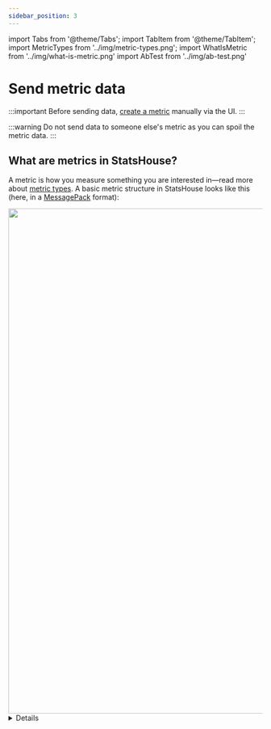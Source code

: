 ```yaml
---
sidebar_position: 3
---
```

import Tabs from '@theme/Tabs';
import TabItem from '@theme/TabItem';
import MetricTypes from '../img/metric-types.png';
import WhatIsMetric from '../img/what-is-metric.png'
import AbTest from '../img/ab-test.png'

# Send metric data

:::important
Before sending data, [create a metric](create-metric.md) manually via the UI.
:::

:::warning
Do not send data to someone else's metric as you can spoil the metric data.
:::

## What are metrics in StatsHouse?

A metric is how you measure something you are interested in—read more about [metric types](#how-to-choose-a-metric-type).
A basic metric structure in StatsHouse looks like this (here, in a [MessagePack](https://github.com/msgpack/msgpack) 
format):

<img src={WhatIsMetric} width="1000"/>


<details>

    <summary>
        See code from this picture
        </summary>
    
        ```yaml
        {
          metrics: [
            {
              ts:   1670673392,     # uint32, UNIX timestamp in seconds (optional)
              name: "foobar",       # string([a-zA-Z][a-zA-Z0-9_]*), metric name
              tags: {
                "env":              # string([a-zA-Z][a-zA-Z0-9_]*), tag name
                  "production"      # string(printable UTF-8),       tag value
              },
              counter: 100500.1,    # float64,        number of observed events
              value:   [0.7],       # array(float64), observed values array
              unique:  [591068825], # array(int64),   observed IDs array
            }
          ]
        }
        ```

    </details>

(More [data formats](../conceptual-overview.md#protocols) are supported.)

To start sending data, check the following: 
* [how to send metric data via client libraries](#how-to-send-data-via-client-libraries),
* [how to use tags](#choose-proper-tags), 
* and [how to choose a metric type](#how-to-choose-a-metric-type).

## How to send data via client libraries

StatsHouse client libraries help to instrument your application code
so that you can send properly formatted data for your metric:

- [Go](https://github.com/VKCOM/statshouse-go)
- [PHP](https://github.com/VKCOM/statshouse-php)
- [C++](https://github.com/VKCOM/statshouse-cpp)
- [Java](https://github.com/VKCOM/statshouse-java)
- [Python](https://github.com/VKCOM/statshouse-py)

There is also a special module for using StatsHouse with [nginx](https://github.com/VKCOM/nginx-statshouse-module).

Below are the simple code examples using some of these libraries. 
Prior to copying and pasting the code, install the library you need using recommendations 
from the corresponding README file.

<Tabs>

<TabItem value="cpp" label="C++">

```cpp
#include "statshouse.hpp"
#include <cstdio>

using namespace statshouse;
    
Registry r{{
    logger: puts // debug output
}};

int main() {
    auto v = r.metric("my_value_metric")
        .tag("subsystem", "foo")
        .tag("protocol", "bar")
        .event_metric_ref();

    v.write_value(42.5);
    return 0;
}
```

</TabItem>

<TabItem value="py" label="Python">

```Python
import statshouse
    
statshouse.value("my_value_metric", {"subsystem": "foo", "protocol": "bar"}, 42.5)
```

</TabItem>

<TabItem value="go" label="Go">
```go
TEST
```
</TabItem>
<TabItem value="php" label="PHP">
```php
TEST
```
</TabItem>
<TabItem value="java" label="Java">
```java
TEST
```
</TabItem>

</Tabs>

As soon as there are only five native client libraries in StatsHouse, you may have questions:

#### "What if there is no client library for a programming language I need?

The preferred way is to file a [feature request](https://github.com/VKCOM/statshouse/issues) for us on GitHub.

You can contribute to StatsHouse by creating a library for the language you need.
Though, we do not recommend doing this as we won't be able to provide guarantees and support.

If you are sure about creating a library,
please use one of the existing StatsHouse libraries as a model for your own one—pay
your attention to a StatsHouse [data model](../conceptual-overview.md#data-model).

#### "What if the existing library does not have the required functionality?"

The preferred way is to file a [feature request](https://github.com/VKCOM/statshouse/issues) for us on GitHub.

Alternatively, you can prepare a JSON file and send your formatted data to StatsHouse,
but we do not recommend doing this as you won't benefit from aggregation and other native StatsHouse features.

## How to use tags

Use tags to differentiate the characteristics of what you measure, the contributing factors, or a context.

### What are tags?

Tags are additional dimensions you use to filter or group your data. They are sometimes mentioned as "labels" or 
"keys". Tags are the _name-value_ pairs.

Imagine you conduct an A/B test: which color-text combination is better for a button? You measure the number 
of clicks per button and use the tags:

<img src={AbTest} width="900"/>

Tagged metrics help to verify hypotheses about your data. For monitoring, troubleshooting, or other purposes, you may 
ask questions like these:

> "Does the error rate differ for platforms?"

or

> "What is the region we have the highest request rate from? Does it differ for environments?"
 
For these example questions, you may send metrics (here, using the client library for Python):

```Python
statshouse.value("error_rate", {"platform": "web"}, 42.5)
                   ↑                 ↑         ↑      ↑          
                metric name          ↑         ↑   measurement      
                                 tag name      ↑       
                                             tag value 
```
or

```Python
statshouse.value("request_rate", {"env": "production", "region": "moscow"}, 42.5)
                   ↑                 ↑         ↑           ↑        ↑         ↑
                metric name          ↑         ↑           ↑        ↑      measurement
                                 tag name      ↑       tag name     ↑
                                             tag value            tag value   
```

Then you can [filter or group](view-graph.md#7--tags) your data using these tags.
When you view a metric on a graph, the default UI behavior is to use no grouping.

### How to name tags

You can use system tag names (`0..15`) to send data. For convenience, add aliases (custom names) to your tags.

Please use these characters:
* Latin alphabet
* integers
* underscores

:::note
Do not start tag names with underscores. They are for StatsHouse internal use only.
:::

You can use the same tag names for different metrics.

In the StatsHouse UI, you can [edit](edit-metrics.md#tags) tag names and add short descriptions to them.

### How many tags

You can use 16 tags per metric:
* tag `0` is usually for an `environment`,
* tags `1..15` are for any other characteristics.

There is also one more [string tag](#string-tag):
* tag `__s`.

#### "What if I want more tags?"

Unfortunately, it is impossible for now. We plan to increase the number of tags in the future.

### How many tag values

There is no formal limitation for a number of tag values, but the rule is to have **not that many** of them.

Tags with many different values such as user IDs or email addresses may lead to 
[mapping flood](view-graph.md#mapping-status) errors or increased [sampling](guides/view-graph.md#sampling) due to 
high [cardinality](../conceptual-overview.md#cardinality).
In StatsHouse, metric cardinality is how many unique tag value combinations you send for a metric.

If a tag has too many values, they will soon exceed the 
[mapping budget](../conceptual-overview.md#mapping-and-budgets-for-creating-metrics) and will be lost: tag values 
for your measurements will be `Empty`.

Even if all your tag values have been already mapped, and you 
[avoid the mapping flood](edit-metrics.md#raw-values) but keep sending data with many tag values, 
your data will probably be [sampled](../conceptual-overview.md#sampling). Sampling means that 
StatsHouse throws away pieces of data to reduce its overall amount. To keep aggregation, statistics, and overall 
graph's shape the same, StatsHouse multiplies the rest of data by a sampling coefficient.

If it is important for you not to sample data at all, 
[keep an eye on your metric cardinality](view-graph.md#cardinality).

We recommend that the very first tags have the lowest cardinality rate. For example, `tag_0` is usually an 
`environment` tag having not that many values.

:::tip
If you need a tag with many different 32-bit integer values (such as `user_ID`), use the 
[Raw](edit-metrics.md#raw-values) tag values to avoid the mapping flood.

For many different string values (such as `search_request`), use a [string tag](#string-tag).
:::

### String tag

Use a _string tag_ (`__s`) when you need a tag with many different `string` values such as referrers or search
requests.

With the common tags, you will get [mapping flood](view-graph.md#mapping-status) errors very soon for this scenario.
The _string tag_ stands apart from the other ones as its values are not 
[mapped](../conceptual-overview.md#mapping-and-budgets-for-creating-metrics) to integers. Thus, you can avoid 
[mapping flood](view-graph.md#mapping-status) errors and massive sampling.

The string tag has a special storage: when you send your data labeled with many `string` tag values, only the most 
popular tag values are stored. The other tag values for this metric become `Empty` and are aggregated.

To filter data with the _string tag_ on a graph, [add a name or description](edit-metrics.md#string-tag) to it.

### Host name as a tag

To view statistics for each host separately, you may want to use host names as tag values. 
Try the _Max host_ feature instead. You do not have to send something special to get use 
of _Max host_—[enable it in the UI](view-graph.md#9--max-host).

Using host names as tag values prevents data from being aggregated and leads to increased sampling. 
By contrast, the _Max host_ feature does not lead to increased sampling but allows you to find the host that sends the 
maximum value for your metric.

The _Max host_ feature helps to answer questions like these:
* which host has the maximum disk space usage, or
* which host shows the maximum rate for a particular error type.

In most cases, it is enough to know the name of the most problematic host to get logs and solve the issue.

We also recommend using the `environment` tag (or similar) instead of `host_name`. When you deploy an experimental feature 
to one or more hosts, label them with the `staging` or `development` tag values instead of their host names.

## How to choose a metric type

You can measure same things in different ways—they are metric types.

For example, how to evaluate _service availability_? Try this:
* count the number of handled requests          → get a <text className="orange-text">**counter**</text> for the events
* measure processing time for these requests    → get the <text className="orange-text">**value**</text> accompanying each event
* count the number of unique users whose requests were handled properly → get the <text className="orange-text">**unique**</text> counter
  
`Counter`, `value`, and `unique` are basic metric types in StatsHouse:

<img src={MetricTypes} width="800"/>

See the table below for definitions and examples:

| Metric type  | What does it measure?                                                                     | Examples                                                                                                                                        |
|--------------|-------------------------------------------------------------------------------------------|-------------------------------------------------------------------------------------------------------------------------------------------------|
| `counter`    | It counts the number of times an event has occurred.                                      | The number of API method calls<br/>The number of requests to a server<br/>The number of errors received while sending messages                  |
| `value`      | It measures magnitude of a parameter.<br/>A measurement event itself is counted as well.  | How long does it take <br/>for a service to generate a newsfeed?<br/>What is CPU usage for this host?<br/>What is the response size (in bytes)? |
| `unique`     | It counts the number of unique events.<br/>The total number of events is counted as well. | The number of unique users who sent packages to a service                                                                                       |

:::important
A metric type affects the range of
[descriptive statistics](view-graph#desriptive-statistics-available-for-a-metric) available for your metric to view
and analyze. For example, percentiles are available for _values_ only.
Or you cannot view the cumulative graph for _uniques_.

See more about [enabling percentiles](#enable-percentiles)
and [showing descriptive statistics](#aggregation) in the UI.
:::

:::note
Metric types should not be confused with [data types](https://en.wikipedia.org/wiki/Data_type) in programming
languages. You should not specify the type of your data: whether it is `int`, `string`, etc.
:::

### Metric types and their combinations

In the database, where StatsHouse stores metric data, the data model for each metric looks like this:

| timestamp | metric name | tag_0   | tag_1..tag_15 | counter | sum   | min | max  | unique |
|-----------|-------------|---------|---------------|---------|-------|-----|------|--------|
| 13:45:05  | my_metric   | dev     | -             | 100     | 13000 | 20  | 1200 | -      |
| 13:45:05  | my_metric   | staging | -             | 200     | 1600  | 3   | 1100 | -      |
| 13:45:05  | my_metric   | staging | -             | 5       | 80    | 25  | 30   | -      |

The `sum`, `min`, and `max` columns are [aggregation](../conceptual-overview.md#aggregation) for a `value` metric.

Read more about [metric type implementation](../conceptual-overview.md#metric-types-implementation) in StatsHouse.

Check the valid metric type combinations in the table below:

| What you send                    | What you get                                                         |
|----------------------------------|----------------------------------------------------------------------|
| `"counter":100`                  | `counter`                                                            |
| `"value":[1, 2, 3]`              | `counter` and `value` (i.e., `sum`, `min`, `max`)                    |
| `"unique":[17, 25, 37]`          | `counter`, `value` (i.e., `sum`, `min`, `max`), and `unique`         |
| `"counter":6, "value":[1, 2, 3]` | [User-guided sampling](#user-guided-sampling)                        |
| `"value":100,"unique":100`       | <text className="orange-text">This is not a valid combination</text> |

If you refactor your existing metric, i.e., switch between different metric types for a single metric, the data may
become confusing or uninformative.

:::important
Keep sending data of the **same type per metric**.
:::

### Implementing a separate `counter` for `value` and `unique` metrics

If you send a `value` or `unique` array, the size of this array becomes the `counter` for this metric. 
Thus, you should not implement a separate counter metric for your `value` or `unique` metrics.
You still can specify `counter` to implement [user-guided sampling](#user-guided-sampling).

Imagine you measuring a value metric (e.g., the response size in bytes) once in a second:
* You get `value` that is your parameter magnitude:
  XXXX bytes, then YYYY bytes, etc. Please note that this "level" is [aggregation](../conceptual-overview.md#aggregation), not
  an exact value for a particular moment in time.
* You also get `counter` for your value metric that shows the number of times you sent
  your measurements to StatsHouse: +1 for the first second, +1 for the next one, etc.

### User-guided sampling

Though it is better to let StatsHouse sample data for you,
you may want to sample your data before sending them to StatsHouse. 
Use this kind of sampling to control the memory footprint.

In this case, you can explicitly specify `counter` for the `value` metric:
```bash
`{"metrics":[{"name":"my_metric","tags":{},"counter":6, "value":[1, 2, 3]}]}`
```
This means that the number of events is 6, and the values are sampled—as if the original `value` was `[1, 1, 2, 2, 3,
3]`

